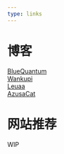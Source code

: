 ```yaml
---
type: links
---
```


# 博客

<div class='Blog'>
	<img/><a href="https://bluequantum.gitee.io/">BlueQuantum</a>
</div>
<div class='Blog'>
	<img/><a href="https://www.wankupi.top/">Wankupi</a>
</div>
<div class='Blog'>
	<img/><a href="https://www.cnblogs.com/Leuaa/">Leuaa</a>
</div>
<div class='Blog'>
	<img/><a href="https://www.cnblogs.com/AzusaCat/">AzusaCat</a>
</div>

# 网站推荐

WIP

<div class='Site'>
	<a></a>
</div>
